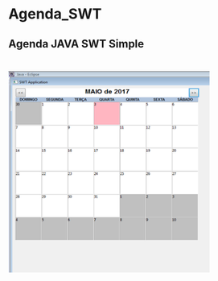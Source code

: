 # Agenda_SWT
## Agenda JAVA SWT Simple <br><br>
<img src="https://github.com/Anderson-sl/Agenda_SWT/blob/master/src/Tela/Agenda_SWT.jpg" width=400 height=400 />
